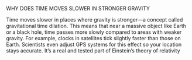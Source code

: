 WHY DOES TIME MOVES SLOWER IN STRONGER GRAVITY

Time moves slower in places where gravity is stronger—a concept called gravitational time dilation. This means that near a massive object like Earth or a black hole, time passes more slowly compared to areas with weaker gravity. For example, clocks in satellites tick slightly faster than those on Earth. Scientists even adjust GPS systems for this effect so your location stays accurate. It’s a real and tested part of Einstein’s theory of relativity

